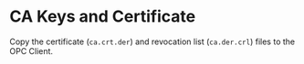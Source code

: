 # CA Keys and Certificate

Copy the certificate (`ca.crt.der`) and revocation list (`ca.der.crl`) files to the OPC Client.